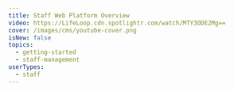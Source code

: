 ```yaml
---
title: Staff Web Platform Overview
video: https://LifeLoop.cdn.spotlightr.com/watch/MTY3ODE2Mg==
cover: /images/cms/youtube-cover.png
isNew: false
topics:
  - getting-started
  - staff-management
userTypes:
  - staff
---
```

